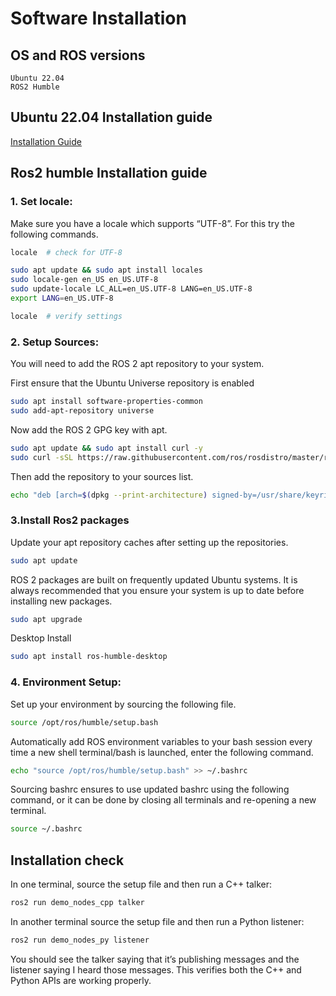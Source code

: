 
# Software Installation

## OS and ROS versions 
    Ubuntu 22.04
    ROS2 Humble

## Ubuntu 22.04 Installation guide 

[Installation Guide](https://ubuntu.com/tutorials/install-ubuntu-desktop#1-overview)

## Ros2 humble Installation guide

### 1. Set locale:
 Make sure you have a locale which supports “UTF-8”. For this try the following commands.

```bash 
locale  # check for UTF-8

sudo apt update && sudo apt install locales
sudo locale-gen en_US en_US.UTF-8
sudo update-locale LC_ALL=en_US.UTF-8 LANG=en_US.UTF-8
export LANG=en_US.UTF-8

locale  # verify settings
```

### 2. Setup Sources:
You will need to add the ROS 2 apt repository to your system.

First ensure that the Ubuntu Universe repository is enabled

```bash 
sudo apt install software-properties-common
sudo add-apt-repository universe

```
Now add the ROS 2 GPG key with apt.

```bash 
sudo apt update && sudo apt install curl -y
sudo curl -sSL https://raw.githubusercontent.com/ros/rosdistro/master/ros.key -o /usr/share/keyrings/ros-archive-keyring.gpg

```
Then add the repository to your sources list.

```bash 
echo "deb [arch=$(dpkg --print-architecture) signed-by=/usr/share/keyrings/ros-archive-keyring.gpg] http://packages.ros.org/ros2/ubuntu $(. /etc/os-release && echo $UBUNTU_CODENAME) main" | sudo tee /etc/apt/sources.list.d/ros2.list > /dev/null

```
### 3.Install Ros2 packages
Update your apt repository caches after setting up the repositories.

```bash
sudo apt update
```
ROS 2 packages are built on frequently updated Ubuntu systems. It is always recommended that you ensure your system is up to date before installing new packages.

```bash
sudo apt upgrade
```
Desktop Install 
```bash
sudo apt install ros-humble-desktop
```
### 4. Environment Setup:
Set up your environment by sourcing the following file.
```bash
source /opt/ros/humble/setup.bash
```
Automatically add ROS environment variables to your bash session every time a new shell terminal/bash is launched, enter the following command.
```bash
echo "source /opt/ros/humble/setup.bash" >> ~/.bashrc
```
Sourcing bashrc ensures to use updated bashrc using the following command, or it can be done by closing all terminals and re-opening a new terminal.
```bash
source ~/.bashrc
```
## Installation check

In one terminal, source the setup file and then run a C++ talker:
```bash
ros2 run demo_nodes_cpp talker
```

In another terminal source the setup file and then run a Python listener:
```bash
ros2 run demo_nodes_py listener
```
You should see the talker saying that it’s publishing messages and the listener saying I heard those messages. This verifies both the C++ and Python APIs are working properly.


